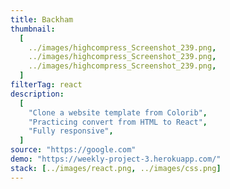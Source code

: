 ```yaml
---
title: Backham
thumbnail:
  [
    ../images/highcompress_Screenshot_239.png,
    ../images/highcompress_Screenshot_239.png,
    ../images/highcompress_Screenshot_239.png,
  ]
filterTag: react
description:
  [
    "Clone a website template from Colorib",
    "Practicing convert from HTML to React",
    "Fully responsive",
  ]
source: "https://google.com"
demo: "https://weekly-project-3.herokuapp.com/"
stack: [../images/react.png, ../images/css.png]
---
```


